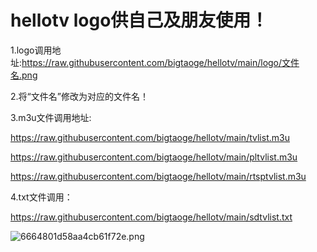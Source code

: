 # hellotv   logo供自己及朋友使用！
1.logo调用地址:https://raw.githubusercontent.com/bigtaoge/hellotv/main/logo/文件名.png

2.将“文件名”修改为对应的文件名！

3.m3u文件调用地址:

https://raw.githubusercontent.com/bigtaoge/hellotv/main/tvlist.m3u


https://raw.githubusercontent.com/bigtaoge/hellotv/main/pltvlist.m3u

https://raw.githubusercontent.com/bigtaoge/hellotv/main/rtsptvlist.m3u


4.txt文件调用：

https://raw.githubusercontent.com/bigtaoge/hellotv/main/sdtvlist.txt


![6664801d58aa4cb61f72e.png](https://helloimage.vercel.app/api/file/6664801d58aa4cb61f72e.png)

